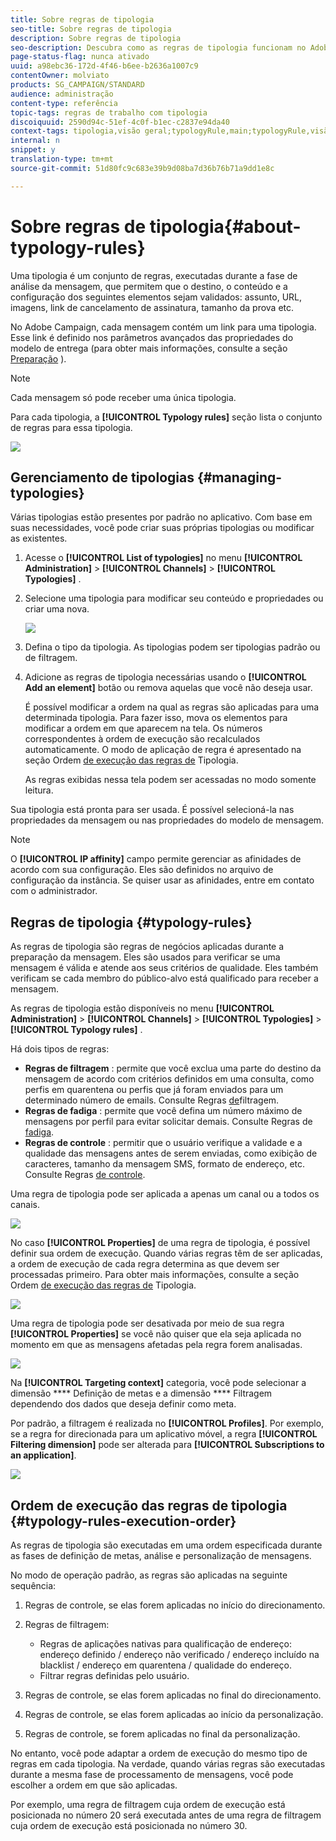 ```yaml
---
title: Sobre regras de tipologia
seo-title: Sobre regras de tipologia
description: Sobre regras de tipologia
seo-description: Descubra como as regras de tipologia funcionam no Adobe Campaign.
page-status-flag: nunca ativado
uuid: a98ebc36-172d-4f46-b6ee-b2636a1007c9
contentOwner: molviato
products: SG_CAMPAIGN/STANDARD
audience: administração
content-type: referência
topic-tags: regras de trabalho com tipologia
discoiquuid: 2590d94c-51ef-4c0f-b1ec-c2837e94da40
context-tags: tipologia,visão geral;typologyRule,main;typologyRule,visão geral
internal: n
snippet: y
translation-type: tm+mt
source-git-commit: 51d80fc9c683e39b9d08ba7d36b76b71a9dd1e8c

---
```



# Sobre regras de tipologia{#about-typology-rules}

Uma tipologia é um conjunto de regras, executadas durante a fase de análise da mensagem, que permitem que o destino, o conteúdo e a configuração dos seguintes elementos sejam validados: assunto, URL, imagens, link de cancelamento de assinatura, tamanho da prova etc.

No Adobe Campaign, cada mensagem contém um link para uma tipologia. Esse link é definido nos parâmetros avançados das propriedades do modelo de entrega (para obter mais informações, consulte a seção [Preparação](../../administration/using/configuring-email-channel.md#preparation) ).

>[!NOTE]
>
>Cada mensagem só pode receber uma única tipologia.

Para cada tipologia, a **[!UICONTROL Typology rules]** seção lista o conjunto de regras para essa tipologia.

![](assets/typology_typo-rule-list.png)

## Gerenciamento de tipologias {#managing-typologies}

Várias tipologias estão presentes por padrão no aplicativo. Com base em suas necessidades, você pode criar suas próprias tipologias ou modificar as existentes.

1. Acesse o **[!UICONTROL List of typologies]** no menu **[!UICONTROL Administration]** &gt; **[!UICONTROL Channels]** &gt; **[!UICONTROL Typologies]** .
1. Selecione uma tipologia para modificar seu conteúdo e propriedades ou criar uma nova.

   ![](assets/typology_list.png)

1. Defina o tipo da tipologia. As tipologias podem ser tipologias padrão ou de filtragem.
1. Adicione as regras de tipologia necessárias usando o **[!UICONTROL Add an element]** botão ou remova aquelas que você não deseja usar.

   É possível modificar a ordem na qual as regras são aplicadas para uma determinada tipologia. Para fazer isso, mova os elementos para modificar a ordem em que aparecem na tela. Os números correspondentes à ordem de execução são recalculados automaticamente. O modo de aplicação de regra é apresentado na seção Ordem [de execução das regras de](#typology-rules-execution-order) Tipologia.

   As regras exibidas nessa tela podem ser acessadas no modo somente leitura.

Sua tipologia está pronta para ser usada. É possível selecioná-la nas propriedades da mensagem ou nas propriedades do modelo de mensagem.

>[!NOTE]
>
>O **[!UICONTROL IP affinity]** campo permite gerenciar as afinidades de acordo com sua configuração. Eles são definidos no arquivo de configuração da instância. Se quiser usar as afinidades, entre em contato com o administrador.

## Regras de tipologia {#typology-rules}

As regras de tipologia são regras de negócios aplicadas durante a preparação da mensagem. Eles são usados para verificar se uma mensagem é válida e atende aos seus critérios de qualidade. Eles também verificam se cada membro do público-alvo está qualificado para receber a mensagem.

As regras de tipologia estão disponíveis no menu **[!UICONTROL Administration]** &gt; **[!UICONTROL Channels]** &gt; **[!UICONTROL Typologies]** &gt; **[!UICONTROL Typology rules]** .

Há dois tipos de regras:

* **Regras de filtragem** : permite que você exclua uma parte do destino da mensagem de acordo com critérios definidos em uma consulta, como perfis em quarentena ou perfis que já foram enviados para um determinado número de emails. Consulte Regras [de](../../administration/using/filtering-rules.md)filtragem.
* **Regras de fadiga** : permite que você defina um número máximo de mensagens por perfil para evitar solicitar demais. Consulte Regras de [fadiga](../../administration/using/fatigue-rules.md).
* **Regras de controle** : permitir que o usuário verifique a validade e a qualidade das mensagens antes de serem enviadas, como exibição de caracteres, tamanho da mensagem SMS, formato de endereço, etc. Consulte Regras [de controle](../../administration/using/control-rules.md).

Uma regra de tipologia pode ser aplicada a apenas um canal ou a todos os canais.

![](assets/typology_channel.png)

No caso **[!UICONTROL Properties]** de uma regra de tipologia, é possível definir sua ordem de execução. Quando várias regras têm de ser aplicadas, a ordem de execução de cada regra determina as que devem ser processadas primeiro. Para obter mais informações, consulte a seção Ordem [de execução das regras de](#typology-rules-execution-order) Tipologia.

![](assets/typology_rule-active.png)

Uma regra de tipologia pode ser desativada por meio de sua regra **[!UICONTROL Properties]** se você não quiser que ela seja aplicada no momento em que as mensagens afetadas pela regra forem analisadas.

![](assets/typology_rule-order.png)

Na **[!UICONTROL Targeting context]** categoria, você pode selecionar a dimensão **** Definição de metas e a dimensão **** Filtragem dependendo dos dados que deseja definir como meta.

Por padrão, a filtragem é realizada no **[!UICONTROL Profiles]**. Por exemplo, se a regra for direcionada para um aplicativo móvel, a regra **[!UICONTROL Filtering dimension]** pode ser alterada para **[!UICONTROL Subscriptions to an application]**.

![](assets/typology_rule-order_2.png)

## Ordem de execução das regras de tipologia {#typology-rules-execution-order}

As regras de tipologia são executadas em uma ordem especificada durante as fases de definição de metas, análise e personalização de mensagens.

No modo de operação padrão, as regras são aplicadas na seguinte sequência:

1. Regras de controle, se elas forem aplicadas no início do direcionamento.
1. Regras de filtragem:

   * Regras de aplicações nativas para qualificação de endereço: endereço definido / endereço não verificado / endereço incluído na blacklist / endereço em quarentena / qualidade do endereço.
   * Filtrar regras definidas pelo usuário.

1. Regras de controle, se elas forem aplicadas no final do direcionamento.
1. Regras de controle, se elas forem aplicadas ao início da personalização.
1. Regras de controle, se forem aplicadas no final da personalização.

No entanto, você pode adaptar a ordem de execução do mesmo tipo de regras em cada tipologia. Na verdade, quando várias regras são executadas durante a mesma fase de processamento de mensagens, você pode escolher a ordem em que são aplicadas.

Por exemplo, uma regra de filtragem cuja ordem de execução está posicionada no número 20 será executada antes de uma regra de filtragem cuja ordem de execução está posicionada no número 30.
